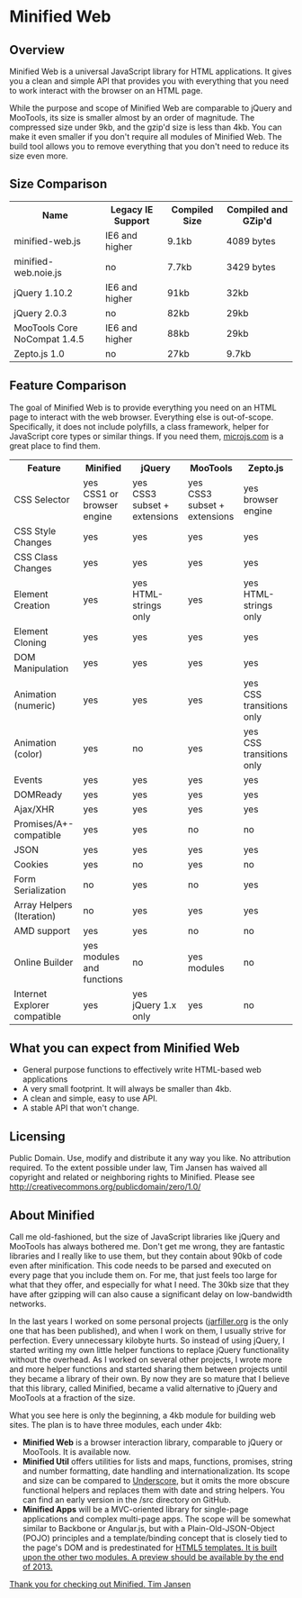 Minified Web
=============

Overview
----------
Minified Web is a universal JavaScript library for HTML applications. It gives you a clean and simple API that provides you 
with everything that you need to work interact with the browser on an HTML page. 

While the purpose and scope of Minified Web are comparable to jQuery and MooTools, its size is 
smaller almost by an order of magnitude. The compressed size under 9kb, and the gzip'd size is less than 4kb. 
You can make it even smaller if you don't require all modules of Minified Web. The build tool allows you to remove 
everything that you don't need to reduce its size even more. 

Size Comparison
-----------------
<table>
<tr><th>Name</th><th>Legacy IE Support</th><th>Compiled Size</th><th>Compiled and GZip'd</th></tr>
<tr><td>minified-web.js</td><td>IE6 and higher</td><td>9.1kb</td><td>4089 bytes</td></tr>
<tr><td>minified-web.noie.js</td><td>no</td><td>7.7kb</td><td>3429 bytes</td></tr>
<tr><td>jQuery 1.10.2</td><td>IE6 and higher</td><td>91kb</td><td>32kb</td></tr>
<tr><td>jQuery 2.0.3</td><td>no</td><td>82kb</td><td>29kb</td></tr>
<tr><td>MooTools Core NoCompat 1.4.5</td><td>IE6 and higher</td><td>88kb</td><td>29kb</td></tr>
<tr><td>Zepto.js 1.0</td><td>no</td><td>27kb</td><td>9.7kb</td></tr>
</table>

Feature Comparison
--------------------
The goal of Minified Web is to provide everything you need on an HTML page to interact with the web browser. Everything else is out-of-scope. 
Specifically, it does not include polyfills, a class framework, helper for JavaScript core types or similar things. 
If you need them, <a href="http://microjs.com">microjs.com</a> is a great place to find them.
<table>
<tr><th>Feature</th><th>Minified</th><th>jQuery</th><th>MooTools</th><th>Zepto.js</th></tr>
<tr><td>CSS Selector</td><td>yes<div class="cmpExpl">CSS1 or browser engine</div></td><td>yes<div class="cmpExpl">CSS3 subset + extensions</div></td><td>yes<div class="cmpExpl">CSS3 subset + extensions</div></td><td>yes<div class="cmpExpl">browser engine</div></td></tr>
<tr><td>CSS Style Changes</td><td>yes</td> <td>yes</td> <td>yes</td> <td>yes</td></tr>
<tr><td>CSS Class Changes</td><td>yes</td> <td>yes</td> <td>yes</td> <td>yes</td></tr>
<tr><td>Element Creation</td><td>yes</td> <td>yes<div class="cmpExpl">HTML-strings only</div></td> <td>yes</td> <td>yes<div class="cmpExpl">HTML-strings only</div></td></tr>
<tr><td>Element Cloning</td><td>yes</td> <td>yes</td> <td>yes</td> <td>yes</td></tr>
<tr><td>DOM Manipulation</td><td>yes</td> <td>yes</td> <td>yes</td> <td>yes</td></tr>
<tr><td>Animation (numeric)</td><td>yes</td> <td>yes</td> <td>yes</td> <td>yes<div class="cmpExpl">CSS transitions only</div></td></tr>
<tr><td>Animation (color)</td><td>yes</td> <td>no</td> <td>yes</td> <td>yes<div class="cmpExpl">CSS transitions only</div></td></tr>
<tr><td>Events</td><td>yes</td> <td>yes</td> <td>yes</td> <td>yes</td></tr>
<tr><td>DOMReady</td><td>yes</td><td>yes</td><td>yes</td> <td>yes</td></tr>
<tr><td>Ajax/XHR</td><td>yes</td> <td>yes</td> <td>yes</td> <td>yes</td></tr>
<tr><td>Promises/A+-compatible</td><td>yes</td> <td>yes</td> <td>no</td> <td>no</td></tr>
<tr><td>JSON</td><td>yes</td> <td>yes</td> <td>yes</td> <td>yes</td></tr>
<tr><td>Cookies</td><td>yes</td> <td>no</td> <td>yes</td> <td>no</td></tr>
<tr><td>Form Serialization</td><td>no</td> <td>yes</td> <td>no</td> <td>yes</td></tr>
<tr><td>Array Helpers (Iteration)</td> <td>no</td> <td>yes</td> <td>yes</td> <td>yes</td></tr>
<tr><td>AMD support</td> <td>yes</td> <td>yes</td> <td>no</td> <td>no</td></tr>
<tr><td>Online Builder</td> <td>yes<div class="cmpExpl">modules and functions</div></td> <td>no</td> <td>yes<div class="cmpExpl">modules</div></td> <td>no</td></tr>
<tr><td>Internet Explorer compatible</td> <td>yes</td> <td>yes<div class="cmpExpl">jQuery 1.x only</div></td> <td>yes</td> <td>no</td></tr>
</table>


What you can expect from Minified Web 
--------------------------------------
* General purpose functions to effectively write HTML-based web applications
* A very small footprint. It will always be smaller than 4kb.
* A clean and simple, easy to use API.
* A stable API that won't change.

Licensing
-----------
Public Domain. Use, modify and distribute it any way you like. No attribution required.
To the extent possible under law, Tim Jansen has waived all copyright and related or neighboring rights to Minified.
Please see http://creativecommons.org/publicdomain/zero/1.0/


About Minified
---------------
Call me old-fashioned, but the size of JavaScript libraries like jQuery and MooTools has always bothered me. 
Don't get me wrong, they are fantastic libraries and I really like to use them, but they contain about 90kb of code even after minification. 
This code needs to be parsed and executed on every page that you include them on.  For me, that just feels too large for what that they offer, 
and especially for what I need. The 30kb size that they have after gzipping will can also cause a significant delay on low-bandwidth networks.

In the last years I worked on some personal projects (<a href="http://jarfiller.org">jarfiller.org</a> is the only one that has been published), 
and when I work on them, I usually strive for perfection. Every unnecessary kilobyte hurts.  So instead of using jQuery, I started writing my own 
little helper functions to replace jQuery functionality without the overhead. As I worked on several other projects, I wrote more and more helper 
functions and started sharing them between projects until they became a library of their own.  By now they are so mature that I believe that this 
library, called Minified, became a valid alternative to jQuery and MooTools at a fraction of the size.

What you see here is only the beginning, a 4kb module for building web sites. The plan is to have three modules, each under 4kb:
<ul><li><strong>Minified Web</strong> is a browser interaction library, comparable to jQuery or MooTools. It is available now.</li>
<li><strong>Minified Util</strong> offers utilities for lists and maps, functions, promises, string and number formatting, date handling and 
internationalization. Its scope and size can be compared to <a href="http://underscorejs.org/">Underscore</a>, but it omits the more 
obscure functional helpers and replaces them with date and string helpers. You can find an early version in the /src directory
on GitHub.</li>
<li><strong>Minified Apps</strong> will be a MVC-oriented library for single-page applications and complex multi-page apps.
The scope will be somewhat similar to Backbone or Angular.js, but with a Plain-Old-JSON-Object (POJO) principles and a template/binding
concept that is closely tied to the page's DOM and is predestinated for <a href="http://www.w3.org/TR/components-intro/#template-section">HTML5 templates.
It is built upon the other two modules. A preview should be available by the end of 2013.</li>
</ul>

Thank you for checking out Minified.
			Tim Jansen
